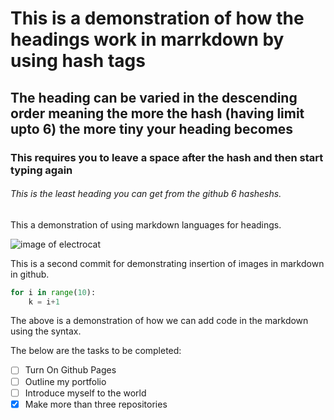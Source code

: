 # This is a demonstration of how the headings work in marrkdown by using hash tags

## The heading can be varied in the descending order meaning the more the hash (having limit upto 6) the more tiny your heading becomes

### This requires you to leave a space after the hash and then start typing again

###### This is the least heading you can get from the github 6 hasheshs.

This a demonstration of using markdown languages for headings.

![image of electrocat](https://octodex.github.com/images/electrocat.png)

This is a second commit for demonstrating insertion of images in markdown in github.

``` Python
for i in range(10):
    k = i+1
```
The above is a demonstration of how we can add code in the markdown using the syntax.

The below are the tasks to be completed:
- [ ] Turn On Github Pages
- [ ] Outline my portfolio
- [ ] Introduce myself to the world
- [x] Make more than three repositories 
